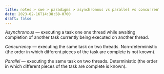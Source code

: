 ```yaml
---
title: notes > swe > paradigms > asynchronous vs parallel vs concurrent
date: 2023-02-16T14:38:58-0700
draft: false
---
```

*Asynchronous* — executing a task one one thread while awaiting completion of another task currently being executed on another thread.

*Concurrency* — executing the same task on two threads. Non-deterministic (the order in which different pieces of the task are complete is not known).

*Parallel* — executing the same task on two threads. Deterministic (the order in which different pieces of the task are complete is known).
